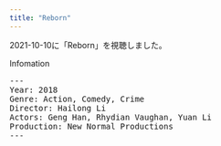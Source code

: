 ```yaml
---
title: "Reborn"
---
```

2021-10-10に「Reborn」を視聴しました。

Infomation
<pre>
---
Year: 2018
Genre: Action, Comedy, Crime
Director: Hailong Li
Actors: Geng Han, Rhydian Vaughan, Yuan Li
Production: New Normal Productions
---
</pre>